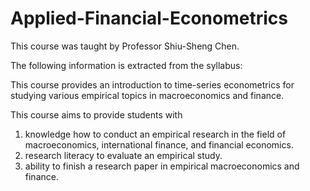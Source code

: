 # Applied-Financial-Econometrics

This course was taught by Professor Shiu-Sheng Chen.

The following information is extracted from the syllabus:

This course provides an introduction to time-series econometrics for studying various empirical topics in macroeconomics and finance. 

This course aims to provide students with 
1. knowledge how to conduct an empirical research in the field of macroeconomics, international finance, and financial economics. 
2. research literacy to evaluate an empirical study. 
3. ability to finish a research paper in empirical macroeconomics and finance.  
